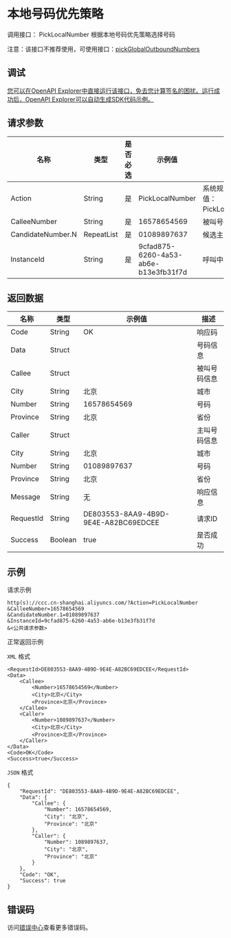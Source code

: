 # 本地号码优先策略

调用接口： PickLocalNumber 根据本地号码优先策略选择号码

注意：该接口不推荐使用，可使用接口：[pickGlobalOutboundNumbers](https://help.aliyun.com/document_detail/70126.html?spm=5176.11065259.1996646101.searchclickresult.7afa1a8bz0zkZ2)

## 调试

[您可以在OpenAPI Explorer中直接运行该接口，免去您计算签名的困扰。运行成功后，OpenAPI Explorer可以自动生成SDK代码示例。](https://api.aliyun.com/#product=CCC&api=PickLocalNumber&type=RPC&version=2017-07-05)

## 请求参数

|名称|类型|是否必选|示例值|描述|
|--|--|----|---|--|
|Action|String|是|PickLocalNumber|系统规定参数。取值：PickLocalNumber。 |
|CalleeNumber|String|是|16578654569|被叫号码 |
|CandidateNumber.N|RepeatList|是|01089897637|候选主叫号码 |
|InstanceId|String|是|9cfad875-6260-4a53-ab6e-b13e3fb31f7d|呼叫中心实例ID |

## 返回数据

|名称|类型|示例值|描述|
|--|--|---|--|
|Code|String|OK|响应码 |
|Data|Struct| |号码信息 |
|Callee|Struct| |被叫号码信息 |
|City|String|北京|城市 |
|Number|String|16578654569|号码 |
|Province|String|北京|省份 |
|Caller|Struct| |主叫号码信息 |
|City|String|北京|城市 |
|Number|String|01089897637|号码 |
|Province|String|北京|省份 |
|Message|String|无|响应信息 |
|RequestId|String|DE803553-8AA9-4B9D-9E4E-A82BC69EDCEE|请求ID |
|Success|Boolean|true|是否成功 |

## 示例

请求示例

```
http(s)://ccc.cn-shanghai.aliyuncs.com/?Action=PickLocalNumber
&CalleeNumber=16578654569
&CandidateNumber.1=01089897637
&InstanceId=9cfad875-6260-4a53-ab6e-b13e3fb31f7d
&<公共请求参数>
```

正常返回示例

`XML` 格式

```
<RequestId>DE803553-8AA9-4B9D-9E4E-A82BC69EDCEE</RequestId>
<Data>
    <Callee>
        <Number>16578654569</Number>
        <City>北京</City>
        <Province>北京</Province>
    </Callee>
    <Caller>
        <Number>1089897637</Number>
        <City>北京</City>
        <Province>北京</Province>
    </Caller>
</Data>
<Code>OK</Code>
<Success>true</Success>
```

`JSON` 格式

```
{
    "RequestId": "DE803553-8AA9-4B9D-9E4E-A82BC69EDCEE",
    "Data": {
        "Callee": {
            "Number": 16578654569,
            "City": "北京",
            "Province": "北京"
        },
        "Caller": {
            "Number": 1089897637,
            "City": "北京",
            "Province": "北京"
        }
    },
    "Code": "OK",
    "Success": true
}
```

## 错误码

访问[错误中心](https://error-center.aliyun.com/status/product/CCC)查看更多错误码。


